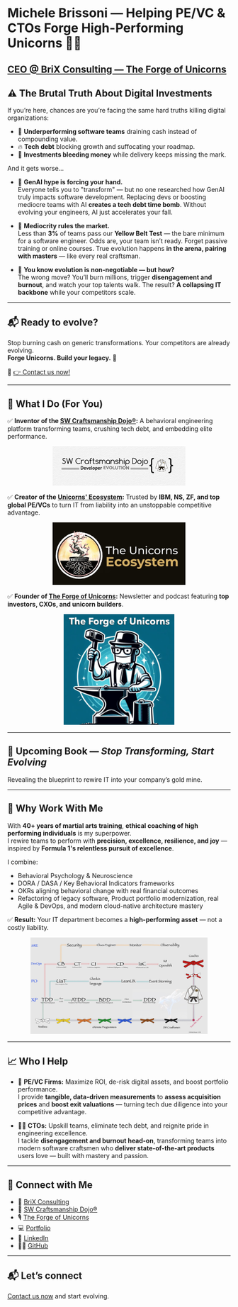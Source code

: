 # Michele Brissoni — Helping PE/VC & CTOs Forge High-Performing Unicorns 🦄🚀
## [CEO @ BriX Consulting — The Forge of Unicorns](https://brix.consulting/)

## ⚠️ The Brutal Truth About Digital Investments

If you’re here, chances are you’re facing the same hard truths killing digital organizations:

- 🧱 **Underperforming software teams** draining cash instead of compounding value.
- 🔥 **Tech debt** blocking growth and suffocating your roadmap.
- 💸 **Investments bleeding money** while delivery keeps missing the mark.

And it gets worse...

- 🤖 **GenAI hype is forcing your hand.**  
Everyone tells you to "transform" — but no one researched how GenAI truly impacts software development. Replacing devs or boosting mediocre teams with AI **creates a tech debt time bomb**. Without evolving your engineers, AI just accelerates your fall.

- 🎯 **Mediocrity rules the market.**  
Less than **3%** of teams pass our **Yellow Belt Test** — the bare minimum for a software engineer. Odds are, your team isn’t ready. Forget passive training or online courses. True evolution happens **in the arena, pairing with masters** — like every real craftsman.

- 🎲 **You know evolution is non-negotiable — but how?**  
The wrong move? You’ll burn millions, trigger **disengagement and burnout**, and watch your top talents walk. The result? **A collapsing IT backbone** while your competitors scale.

---

## 📬 Ready to evolve?
Stop burning cash on generic transformations. Your competitors are already evolving.  
**Forge Unicorns. Build your legacy.** 🚀

📨 [👉 Contact us now!](https://brix.consulting/contact/)

---

## 💪 What I Do (For You)

✅ **Inventor of the [SW Craftsmanship Dojo®](https://swcraftsmanshipdojo.com/):** A behavioral engineering platform transforming teams, crushing tech debt, and embedding elite performance.
<div align="center">
  <a href="https://swcraftsmanshipdojo.com/">
    <img src="./imgages/SW_Craftsmanship_Logo.png" alt="The SW Craftsmanship Dojo®" width="300"/>
  </a>
</div>

✅ **Creator of the [Unicorns' Ecosystem](https://brix.consulting/services/unicorns-ecosystem/):** Trusted by **IBM, NS, ZF, and top global PE/VCs** to turn IT from liability into an unstoppable competitive advantage.
<div align="center">
  <a href="https://brix.consulting/services/unicorns-ecosystem/">
    <img src="./imgages/UnicornsEcosystemLogo1.jpeg" alt="The Unicorns' Ecosystem" width="300"/>
  </a>
</div>

✅ **Founder of [The Forge of Unicorns](https://www.linkedin.com/newsletters/the-forge-of-unicorns-7184097792242458624/):** Newsletter and podcast featuring **top investors, CXOs, and unicorn builders**.
<div align="center">
  <a href="https://brix.consulting/forge-of-unicorns/">
    <img src="./imgages/ForgeOfTheUnicornsPodcast.png" alt="The Forge of Unicorns Podcast" width="250"/>
  </a>
</div>

---

## 📖 Upcoming Book — *Stop Transforming, Start Evolving* 
Revealing the blueprint to rewire IT into your company’s gold mine.

---

## 🥋 Why Work With Me

With **40+ years of martial arts training**, **ethical coaching of high performing individuals** is my superpower.  
I rewire teams to perform with **precision, excellence, resilience, and joy** — inspired by **Formula 1's relentless pursuit of excellence**.

I combine:
- Behavioral Psychology & Neuroscience
- DORA / DASA / Key Behavioral Indicators frameworks
- OKRs aligning behavioral change with real financial outcomes
- Refactoring of legacy software, Product portfolio modernization, real Agile & DevOps, and modern cloud-native architecture mastery

✅ **Result:** Your IT department becomes a **high-performing asset** — not a costly liability.
<div align="center">
  <a href="https://swcraftsmanshipdojo.com/">
    <img src="./imgages/DojoInANutshell.jpeg" alt="The Dojo in a nutshell" width="400"/>
  </a>
</div>


---

## 📈 Who I Help
- 💼 **PE/VC Firms:** Maximize ROI, de-risk digital assets, and boost portfolio performance.  
  I provide **tangible, data-driven measurements** to **assess acquisition prices** and **boost exit valuations** — turning tech due diligence into your competitive advantage.

- 👨‍💻 **CTOs:** Upskill teams, eliminate tech debt, and reignite pride in engineering excellence.  
  I tackle **disengagement and burnout head-on**, transforming teams into modern software craftsmen who **deliver state-of-the-art products** users love — built with mastery and passion.
---

## 🔗 Connect with Me
- 🦄 [BriX Consulting](https://brix.consulting/)
- 🥋 [SW Craftsmanship Dojo®](https://swcraftsmanshipdojo.com/)
- 🎙️ [The Forge of Unicorns](https://brix.consulting/forge-of-unicorns/)
- 💻 [Portfolio](https://undeadgrishnackh.netlify.app/)
- 📇 [LinkedIn](https://www.linkedin.com/in/michelebrissoni/)
- 👨‍💻 [GitHub](https://github.com/undeadgrishnackh)

---

## 📬 Let’s connect
[Contact us now](https://brix.consulting/contact/) and start evolving.
